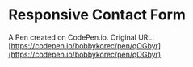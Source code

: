 # Responsive Contact Form

A Pen created on CodePen.io. Original URL: [https://codepen.io/bobbykorec/pen/qOGbyr](https://codepen.io/bobbykorec/pen/qOGbyr).


